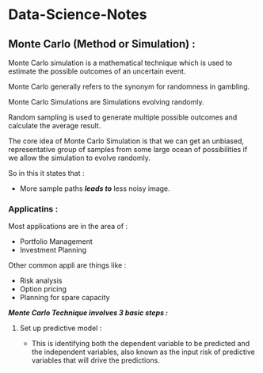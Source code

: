 # Data-Science-Notes

## Monte Carlo (Method or Simulation) :

Monte Carlo simulation is a mathematical technique which is used to estimate the possible outcomes of an uncertain event.

Monte Carlo generally refers to the synonym for randomness in gambling.

Monte Carlo Simulations are Simulations evolving randomly.

Random sampling is used to generate multiple possible outcomes and calculate the average result.

The core idea of Monte Carlo Simulation is that we can get an unbiased, representative group of samples from some large ocean of possibilities if we allow the simulation to evolve randomly.

So in this it states that :
  + More sample paths **_leads to_** less noisy image. 

### Applicatins :
Most applications are in the area of :
  + Portfolio Management
  + Investment Planning

Other common appli are things like :
  + Risk analysis
  + Option pricing
  + Planning for spare capacity

***Monte Carlo Technique involves 3 basic steps :***
  1. Set up predictive model :

      + This is identifying both the dependent variable to be predicted and the independent variables, also known as the input risk of predictive variables that will drive the predictions.
